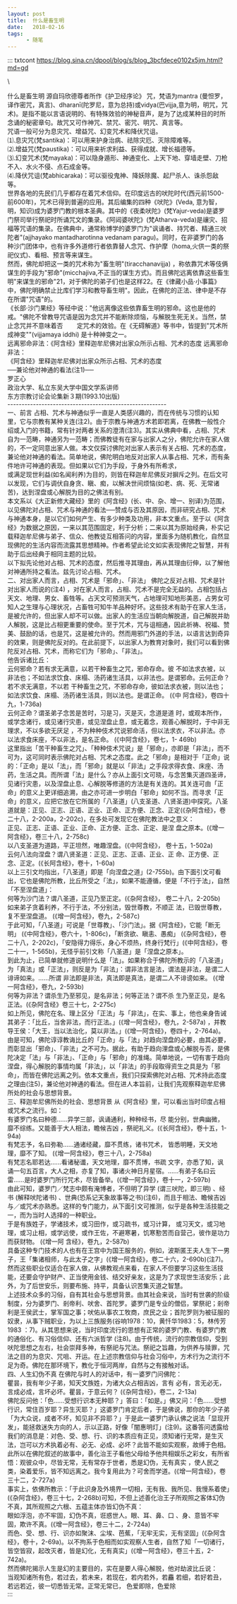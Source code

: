 ```yaml
---
layout: post
title:  什么是畜生明
date:   2018-02-16
tags:
      - 随笔
---
```

::: txtcont
https://blog.sina.cn/dpool/blog/s/blog_3bcfdece0102x5jm.html?md=gd

\

什么是畜生明 源自玛欣德尊者所作《护卫经序论》 咒，梵语为mantra
(曼怛罗，译作密咒，真言)、dharanī(陀罗尼，意为总持)或vidya(巴vijja,意为明，明咒，咒术)。是指不能以言语说明的、有特殊效验的神秘音声，是为了达成某种目的时所念诵的秘密章句。故咒又可作神咒、禁咒、密咒、明咒、真言等。\
咒语一般可分为息灾咒、增益咒、幻变咒术和降伏咒诅。\
⑴.息灾咒(梵santika)：可以用来护身治病、祛除灾厄、灭除障难等。\
⑵.增益咒(梵paustika)：可以用来祈求利益、获得成就、增长福德等。\
⑶.幻变咒术(梵mayaka)：可以隐身遁形、神通变化、上天下地、穿墙走壁、刀枪不入、水火不侵、点石成金等。\
⑷.降伏咒诅(梵abhicaraka)：可以驱役鬼神、降妖除魔、起尸杀人、诛杀怨敌等。\
世界各地的先民们几乎都存在着咒术信仰。在印度远古的吠陀时代(西元前1500-前600年)，咒术已得到普遍的应用。其后编集的四种《吠陀》(Veda, 意为智，明，知识)成为婆罗门教的根本圣典。其中的《夜柔吠陀》(梵Yajur-veda)是婆罗门祭司举行祭祀时所诵咒文的集录。《阿闼婆吠陀》(梵Atharva-veda)是禳灾、招福等咒语的集录。在佛典中，通常称博学的婆罗门为"讽诵者、持咒者、精通三吠陀者"(ajjhayako
mantadharotinna vedanam
paragu)。同时，在非婆罗门的各种沙门团体中，也有许多外道修行者依靠替人念咒、作护摩（homa,火供一类的祭祀仪式)、看相、预言等来谋生。\
然而，佛陀却把这一类的咒术称为"畜生明"(tiracchanavijja) ，称依靠咒术等伎俩谋生的手段为"邪命"(micchajiva,不正当的谋生方式)。而且佛陀远离依靠这些畜生明"来谋生的邪命"21，对于佛陀的弟子们也是这样22。在《律藏小品·小事篇》中，佛陀明确禁止比库们学习和教导畜生明"。因此，在佛陀的正法、律中是不存在所谓"咒语"的。\
《长部·沙门果经》等经中说："他远离像这些依靠畜生明的邪命。这也是他的戒。"佛陀不曾教导咒语是因为念咒并不能断除烦恼，与解脱生死无关。当然，禁止念咒并不意味着否        定咒术的效验。在《无碍解道》等书中，皆提到"咒术所成神变""(vijjamaya
iddhi) 是十种神变之一。\
远离邪命非法：《阿含经》里释迦牟尼佛对出家众所示占相、咒术的态度 远离邪命非法：\
《阿含经》里释迦牟尼佛对出家众所示占相、咒术的态度\
──兼论他对神通的看法(注1)──\
罗正心\
政治大学、私立东吴大学中国文学系讲师\
东方宗教讨论会论集新３期(1993.10出版)\
\-\-\-\-\-\-\-\-\-\-\-\-\-\-\-\-\-\-\-\-\-\-\-\-\-\-\-\-\-\-\-\-\-\-\-\-\-\-\-\-\-\-\-\-\-\-\-\-\-\-\-\-\-\-\--\
一、前言 占相、咒术与神通似乎一直是人类感兴趣的，而在传统与习惯的认知里，它与宗教有某种关连(注2)。由于宗教与神通方术若即若离，在佛教一般性介绍或入门的书籍，常有针对两者关系的澄清(注3)。其实从佛典中看，占相、咒术自为一范畴，神通另为一范畴；而佛教徒有在家与出家人之分，佛陀允许在家人做的，不一定同意出家人做。本文仅探讨佛陀对出家人表示有关占相、咒术的态度，兼论他对神通的看法。简单地说，佛陀明白地反对出家人从事占相、咒术，而有条件地许可神通的表现。但如果以它们为手段，于身外有所希求，\
或满足现世利益(如名闻利养)为目的，则皆在释迦牟尼佛反对摒斥之列。在后文可以发现，它们与调伏自身贪、瞋、痴，以解决世间烦恼(如老、病、死、无常诸苦)，达到涅盘或心解脱为目的之佛法有别。\
本文系以《大正新修大藏经》里的《阿含经》(长、中、杂、增一、别译)为范围，以见佛陀对占相、咒术与神通的看法──赞成与否及其原因，而非研究占相、咒术与神通本身，是以它们如何产生、有多少种类及功用，非本文重点。至于以《阿含经》为数据之原因，一来以其范围固定，利于分析；二来以其为原始经典，朴实记载释迦牟尼佛与弟子、信众、他教徒互相答问的内容，里面多为随机教化，自然显现佛陀的生活内容而流露其思想精神。作者希望此论文如实表现佛陀之智慧，并有助于后出经典于相同主题的比较。\
以下拟先论他对占相、咒术的态度，然后推寻其理由，再从其理由衍伸，以了解他对神通所持之看法。兹先讨论占相、咒术。\
二、对出家人而言，占相、咒术是「邪命」、「非法」 佛陀之反对占相、咒术是针对出家人而说的(注4) ，对在家人而言，占相、咒术不是完全无益的。占相包括占天文、地理、男女、畜牲等。占天文可预测天气，占地理可知地形美恶，占男女可知人之生理与心理状况，占畜牲可知牛羊品种好坏。这些技术有助于在家人生活，是被允许的，但出家人却不可以做。出家人的生活应当朝向解脱道，自己解脱并助人解脱，这是比占相更重要的使命。至于咒术，咒与诅相通，因此祈祷、祝福、赞美、鼓励的话，也是咒，这是被允许的。然而用邪门外道的手法，以语言达到奇异的效果，则是佛陀反对的。在此前提下，以出家人为教育对象时，我们可以看到佛陀反对占相、咒术，而称它们为「邪命」、「非法」。\
他告诉诸比丘：\
云何邪命？若有求无满意，以若干种畜生之咒，邪命存命。彼 不如法求衣被，以非法也；不如法求饮食、床榻、汤药诸生活具，以非法也。是谓邪命。云何正命？若不求无满意，不以若 干种畜生之咒，不邪命存命，彼如法求衣被，则以法也；如法求饮食、床榻、汤药诸生活具，则以法也。是谓正命。 (《中 阿含经》，卷四十九，1-736a)\
云何正命？谓圣弟子念苦是苦时，习是习，灭是灭，念道是道 时，或观本所作，或学念诸行，或见诸行灾患，或见涅盘止息，或无着念，观善心解脱时，于中非无理求，不以多欲无厌足 ，不为种种伎术咒说邪命活，但以法求衣，不以非法。亦以法求食床座，不以非法，是名正命。 (《中阿含经》，卷七，1-
469b)\
这里指出「苦干种畜生之咒」、「种种伎术咒说」是「邪命」，亦即是「非法」，而不可为，这可同时表示佛陀对占相、咒术之态度。此之「邪命」是相对于「正命」说的：「正命」是以「法」，而「邪命」就是以「非法」之手段求得衣食、床座、汤药，生活之具。而所谓「法」是什么？亦从上面引文可晓，与念苦集灭道四圣谛，见诸行灾患，以及涅盘止息、心解脱等修道的方法是有关连的。其关连可由「正命」的意义上更详细追溯，由之亦可进一步明白「邪命」如何不当。而寻求「正命」的意义，应把它放在它所属的「八圣道」(八支圣道、八贤圣道)中探究。八圣道就是：正见、正志、正语、正业、正命、正方便、正念、正定(《杂阿含经》，卷二十八，2-200a，2-202c)，在多处可发现它在佛陀教法中之意义：\
正见、正志、正语、正业、正命、正方便、正念、正定、是涅 盘之原本。(《增一阿含经》，卷三十八，2-758c)\
以八支圣道为道路，平正坦然，唯趣涅盘。(《中阿含经》， 卷十五，1-502a)\
云何八法向涅盘？谓八贤圣道：正见、正志、正语、正业、正 命、正方便、正念、正定。(《长阿含经》，卷十，1-60a)\
以上三引文均指出，「八圣道」即是「向涅盘之道」(2-755b)。由下面引文可看出，它也是佛陀所教，比丘所受之「法」，如果不能遵循，便是「不行于法」，自然「不至涅盘道」：\
何等为沙门法？谓八圣道，正见乃至正定。(《杂阿含经》， 卷二十八，2-205b)\
如来弟子贪着利养，不行于法，不分别法，毁世尊教，不顺正 法，已毁世尊教，复不至涅盘道。 (《增一阿含经》，卷九，2-587c)\
于此可知，「八圣道」可说是「世尊教」、「沙门法」。据《阿含经》，它能「断无明」 (《中阿含经》，卷六十，1-806c)，「断贪欲、瞋恚、愚痴」 (《杂阿含经》，卷二十八，2-202c)，「安隐得力得乐，身心不烦热，终身行梵行」(《中阿含经》，卷二十一，1-565b)，无怪乎前引文称「八圣道」是「涅盘之原本」。\
到此为止，已简单就修道说明什么是「法」。如果称合于佛陀所教示的「八圣道」为「真法」或「正法」，则反是为「非法」：谓非法言是法，谓法是非法，是谓二人诽谛如来。\...\...所谓 非法即是非法，真法即是真法，是谓二人不诽谤如来。 (《增一阿含经》，卷九，2-593b)\
何等为非法？谓杀生乃至邪见，是名非法；何等正法？谓不杀 生乃至正见，是名正法。(《杂阿含经》卷三十七，2-275c)\
如上所见，佛陀在名、理上区分「正法」与「非法」，在实、事上，他也亲身告诫其弟子：「比丘，当舍非法，而行正法。」(《增一阿含经》，卷九，2-587a) ，并教导王侯：「大王，当以法治化，莫以非法。」(《增一阿含经》，卷四十，2-764a)。由是可知，佛陀谆谆教诲比丘的「正命」与「法」对趋向涅盘的必要，由其必要，而彰显出「邪命」、「非法」之不可为。据此，有助于趋向浬盘或心解脱与否，是佛陀决定「法」与「非法」、「正命」与「邪命」的准绳。简单地说，一切有害于趋向涅盘，得心解脱的事情均属「非法」，以「非法」的手段取得资生之具是为「邪命」，而皆在佛陀远离之列。依本文重点，我们只探索佛陀对占相、咒术持此态度之理由(注5)，兼论他对神通的看法。但在进人本旨前，让我们先观察释迦牟尼佛所处的社会与思想背景。\
三、释迦牟尼佛所处的社会、思想背景 从《阿含经》里，可以看出当时印度占相或咒术之流行。如：\
有婆罗门名曰种德\...\...异学三部，讽诵通利，种种经书，尽 能分别，世典幽微，靡不综练。又能善于大人相法，瞻候吉凶 ，祭祀礼义。(《长阿含经》，卷十五，1-94a)\
有梵志予，名曰弥勒\...\...通诸经藏，靡不贯练，诸书咒术， 皆悉明睡，天文地理，靡不了知。 (《增一阿含经》，卷三十八，2-758a)\
有梵志名耶若达\...\...看诸秘谶，天文地理，靡不贯博，书疏 文字，亦悉了知，讽诵一句五百言，大人之相，亦复了知，事诸火神日月星宿。\...\...有弟子名曰云雷\...\...是时婆罗门所行咒术，尽皆备举。(《增一阿含经》，卷十一，2-597b)\
由此可知，婆罗门／梵志中颇有淹博者，不但明了异学 (谓三吠陀，即三明) 、经书 (解释吠陀诸书) 、世典(恐系记天象故事等之书)(注6)，而且于相法、瞻候吉凶与／或咒术亦熟悉。这样的专门能力，从下面引文可推测，似乎是各种生活技能之一，而为当时人选择的一种职业。\
于是有族姓子，学诸技术，或习田作，或习疏书，或习计算， 或习天文，或习地理，或习止相，或学远使，或作王佐，不避寒暑，饥寒懃苦而自营己，彼作是功力而获财物。 (《增一阿 含经》，卷九，2-587b)\
具备这种专门技术的人也有在王宫中为国王服务的，例如，波斯匿王夫人生下一男子，王「集诸相师，与此太子之字」(《增一阿含经》，卷二十六，2-690b)(注7)。然而这些职业仅适合在家人做，从佛教观点来看，在家人不但要学习这些生活技能，还要会守护财产、正当使用金钱、结交好亲友，这是为了求现世生活安乐；此外，为了后世安乐，则要布施、持平，具备认识苦集灭道之智慧。\
上述技术众多的习俗，自有其社会与思想背景。由其社会来说，当时有世袭的阶级制度，分为婆罗门、剎帝利、吠舍、首陀罗。婆罗门是专业的僧侣，掌祭祀；剎帝利是王侯武士，掌军国之事；吠佑从事农工牧商，庶民之业；首陀罗则为被征服的奴隶，从事下贼职业，为以上三族服务(谷响1978：10，黄忏华1983：5，林传芳1983
：7)。从其思想来说，当时印度流行的思想有正常的婆罗门教、有婆罗门教的通俗化、有习俗信仰、还有六派哲学 (注8)。由于传统，流行的宗教信仰，受到吠陀思想之左右，社会崇拜多神，有祭祀与咒法。祭祀之旨趣，为供养与赎罪，咒法之目的为息灾、咒咀、开运。在上述宗教信仰与社会习俗中，方术行为之流行不足为奇。佛陀在那环境下，教化于恒河两岸，自然与之有接触对话。\
四、人生幻伪不真 在佛陀与时人的对话中，有一婆罗门问佛陀：\
瞿昙，我有年少子弟，知天文族姓，为诸大众占相吉凶，言有 必有，言无必无，言成必成，言坏必坏。瞿昙，于意云何？ (《杂阿含经》，卷二，2-13a)\
佛陀反问他：「色\...\...受想行识本无种耶？」答曰：「如是。」佛又问：「色\...\...受想行识，常住百岁耶？异生灭耶？」这婆罗门肯定后者，于是佛说，那你的年少子弟「为大众说，成者不坏，知见非不异耶？」于是此一婆罗门承认佛之说法「显现开发」，能拯救迷失方向的人，示以正路，好像「闇惠明灯」(注9)。这番答问透露给我们的消息是：对色、受、想、行、识的本质应有正见，须知诸行无常，是生灭法，岂可以方术执着必有、必无、必成、必坏？此皆不能如实观察，故缚于色相。此所以在佛陀叙述的故事中，善化治王子看他父母给予他共相娱乐之彩女，有所省悟：观彼众中，尽皆无常，无有常存于世者，悉是幻伪，无有真实 ，使人民之类，染着爱乐，皆不知远离之。我今复用此为？可舍而学道。(《增一阿含经》，卷三十二，2-727a)\
事实上，依佛所教示：「于此识身及外境界一切相，无有我、我所见、我慢系着使」(《杂阿含经》，卷三十七，2-268b)可知，不但上述善化治王子所观照之客体幻伪不真，其所观照之六根、五蕴主体亦皆幻伪不真：\
眼如浮泡，亦不牢固，幻伪不真，诳惑世人。眼、耳、鼻、口 、身、意皆不牢固，欺许不真。(《增一阿含经》，卷三十二，2-724a)\
而色、受、想、行、识亦如聚沫、尘埃、芭蕉，「无牢无实，无有坚固」(《杂阿含经》，卷十，2-69a)。以不拘系于色相而如实观察人生者，自然了知「一切诸行，皆空皆寂，起改灭者，皆是幻化，无有真实」(《增一阿含经》，卷三十五，2-742a)。\
然而佛陀揭示人生是幻的主要目的，实在是要人得心解脱，他对劫波比丘说：\
当观知诸所有色，若过去，若未来，若现在，若内若外，若麤 若细，若好若丑，若远若近，彼一切悉皆无常。正常无常已， 色爱即除，色爱除\
:::
